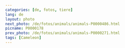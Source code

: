 ```yaml
---
categories: [de, fotos, tiere]
lang: de
layout: photo
next_photo: /de/fotos/animals/animals-P0000486.html
picname: P0000178
prev_photo: /de/fotos/animals/animals-P0000271.html
tags: [Cameleon]
---
```

